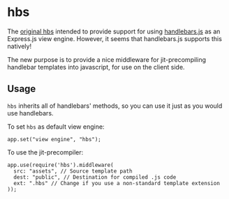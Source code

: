 # hbs #

The [original hbs](https://github.com/donpark/hbs) intended to provide support
for using [handlebars.js](http://github.com/wycats/handlebars.js) as an
Express.js view engine. However, it seems that handlebars.js supports this
natively!

The new purpose is to provide a nice middleware for jit-precompiling handlebar
templates into javascript, for use on the client side.

## Usage ##

`hbs` inherits all of handlebars' methods, so you can use it just as you would
use handlebars.

To set `hbs` as default view engine:

    app.set("view engine", "hbs");

To use the jit-precompiler:

    app.use(require('hbs').middleware(
      src: "assets", // Source template path
      dest: "public", // Destination for compiled .js code
      ext: ".hbs" // Change if you use a non-standard template extension
    ));
